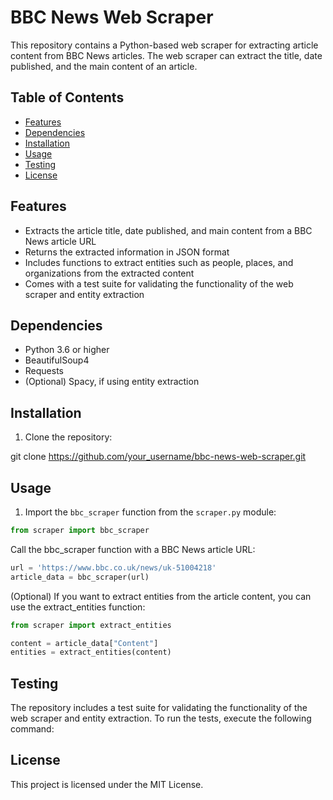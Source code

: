 # BBC News Web Scraper

This repository contains a Python-based web scraper for extracting article content from BBC News articles. The web scraper can extract the title, date published, and the main content of an article.

## Table of Contents

- [Features](#features)
- [Dependencies](#dependencies)
- [Installation](#installation)
- [Usage](#usage)
- [Testing](#testing)
- [License](#license)

## Features

- Extracts the article title, date published, and main content from a BBC News article URL
- Returns the extracted information in JSON format
- Includes functions to extract entities such as people, places, and organizations from the extracted content
- Comes with a test suite for validating the functionality of the web scraper and entity extraction

## Dependencies

- Python 3.6 or higher
- BeautifulSoup4
- Requests
- (Optional) Spacy, if using entity extraction

## Installation

1. Clone the repository:

git clone https://github.com/your_username/bbc-news-web-scraper.git


## Usage

1. Import the `bbc_scraper` function from the `scraper.py` module:

```python
from scraper import bbc_scraper
```

Call the bbc_scraper function with a BBC News article URL:

```python
url = 'https://www.bbc.co.uk/news/uk-51004218'
article_data = bbc_scraper(url)
```

(Optional) If you want to extract entities from the article content, you can use the extract_entities function:

```python
from scraper import extract_entities

content = article_data["Content"]
entities = extract_entities(content)
```
## Testing

The repository includes a test suite for validating the functionality of the web scraper and entity extraction. To run the tests, execute the following command:

## License
This project is licensed under the MIT License.

